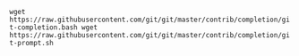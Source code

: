 `wget https://raw.githubusercontent.com/git/git/master/contrib/completion/git-completion.bash
wget https://raw.githubusercontent.com/git/git/master/contrib/completion/git-prompt.sh`
